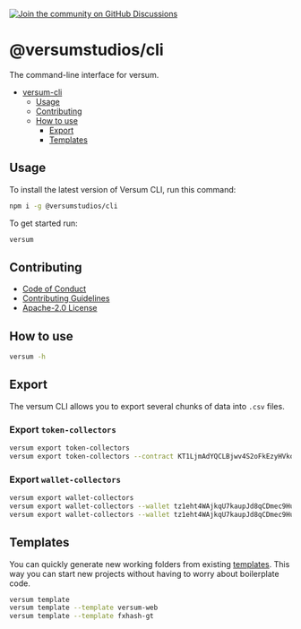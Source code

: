 [![Join the community on GitHub Discussions](https://badgen.net/badge/join%20the%20discussion/on%20github/black?icon=github)](https://github.com/versumstudios/cli/discussions)

# @versumstudios/cli

The command-line interface for versum.

- [versum-cli](#versum-cli)
  - [Usage](#usage)
  - [Contributing](#contributing)
  - [How to use](#how-to-use)
    - [Export](#export)
    - [Templates](#templates)

## Usage

To install the latest version of Versum CLI, run this command:

```bash
npm i -g @versumstudios/cli
```

To get started run:

```bash
versum
```

## Contributing

- [Code of Conduct](https://github.com/versumstudios/cli/blob/main/CODE_OF_CONDUCT.md)
- [Contributing Guidelines](https://github.com/versumstudios/cli/blob/main/CONTRIBUTING.md)
- [Apache-2.0 License](https://github.com/versumstudios/cli/blob/main/LICENSE)

## How to use

```bash
versum -h
```

## Export

The versum CLI allows you to export several chunks of data into `.csv` files.

### Export `token-collectors`

```bash
versum export token-collectors
versum export token-collectors --contract KT1LjmAdYQCLBjwv4S2oFkEzyHVkomAf5MrW --token 0
```

### Export `wallet-collectors`

```bash
versum export wallet-collectors
versum export wallet-collectors --wallet tz1eht4WAjkqU7kaupJd8qCDmec9HuKfGf68
versum export wallet-collectors --wallet tz1eht4WAjkqU7kaupJd8qCDmec9HuKfGf68 --platform versum
```

## Templates

You can quickly generate new working folders from existing [templates](https://github.com/versumstudios/templates). This way you can start new projects without having to worry about boilerplate code.

```bash
versum template
versum template --template versum-web
versum template --template fxhash-gt
```
